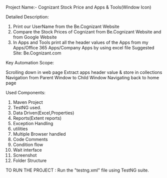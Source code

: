 Project Name:- Cognizant Stock Price and Apps & Tools(Window Icon)

Detailed Description: 


1. Print our UserName from the Be.Cognizant Website
2. Compare the Stock Prices of Cognizant from Be.Cognizant Website and from Google Website
3. In Apps and Tools print all the header values of the Apps from my Apps/Office 365 Apps/Company Apps by using excel file
   Suggested Site: Be.Cognizant.com 

Key Automation Scope:

Scrolling down in web page
Extract apps header value & store in collections
Navigation from Parent Window to Child Window
Navigating back to home page

Used Components:

1) Maven Project
2) TestNG used.
3) Data Driven(Excel,Properties)
4) Reports(Extent reports)
5) Exception Handling
6) utilities
7) Multiple Browser handled
8) Code Comments
9) Condition flow
10) Wait interface
11) Screenshot
12) Folder Structure

TO RUN THE PROJECT :
Run the "testng.xml" file using TestNG suite.
